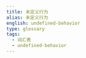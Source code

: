 ```yaml
---
title: 未定义行为
alias: 未定义行为
english: undefined-behavior
type: glossary
tags:
  - 词汇表
  - undefined-behavior
---
```

